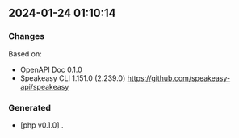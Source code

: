 

## 2024-01-24 01:10:14
### Changes
Based on:
- OpenAPI Doc 0.1.0 
- Speakeasy CLI 1.151.0 (2.239.0) https://github.com/speakeasy-api/speakeasy
### Generated
- [php v0.1.0] .